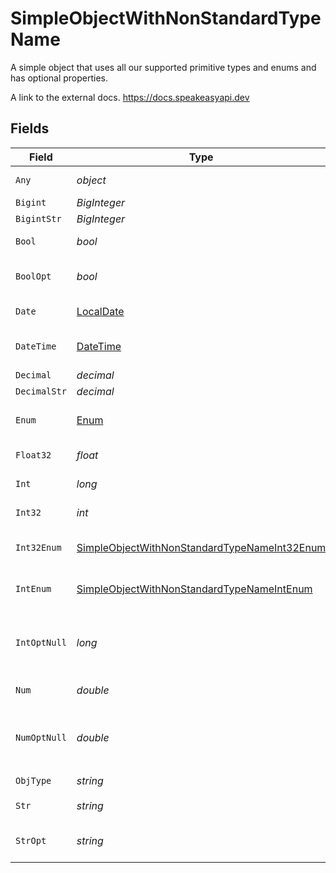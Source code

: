 # SimpleObjectWithNonStandardTypeName

A simple object that uses all our supported primitive types and enums and has optional properties.

A link to the external docs.
<https://docs.speakeasyapi.dev>


## Fields

| Field                                                                                                               | Type                                                                                                                | Required                                                                                                            | Description                                                                                                         | Example                                                                                                             |
| ------------------------------------------------------------------------------------------------------------------- | ------------------------------------------------------------------------------------------------------------------- | ------------------------------------------------------------------------------------------------------------------- | ------------------------------------------------------------------------------------------------------------------- | ------------------------------------------------------------------------------------------------------------------- |
| `Any`                                                                                                               | *object*                                                                                                            | :heavy_check_mark:                                                                                                  | An any property.                                                                                                    | any                                                                                                                 |
| `Bigint`                                                                                                            | *BigInteger*                                                                                                        | :heavy_minus_sign:                                                                                                  | N/A                                                                                                                 | 8821239038968084                                                                                                    |
| `BigintStr`                                                                                                         | *BigInteger*                                                                                                        | :heavy_minus_sign:                                                                                                  | N/A                                                                                                                 | 9223372036854775808                                                                                                 |
| `Bool`                                                                                                              | *bool*                                                                                                              | :heavy_check_mark:                                                                                                  | A boolean property.                                                                                                 | true                                                                                                                |
| `BoolOpt`                                                                                                           | *bool*                                                                                                              | :heavy_minus_sign:                                                                                                  | An optional boolean property.                                                                                       | true                                                                                                                |
| `Date`                                                                                                              | [LocalDate](https://nodatime.org/3.1.x/api/NodaTime.LocalDate.html)                                                 | :heavy_check_mark:                                                                                                  | A date property.                                                                                                    | 2020-01-01                                                                                                          |
| `DateTime`                                                                                                          | [DateTime](https://learn.microsoft.com/en-us/dotnet/api/system.datetime?view=net-5.0)                               | :heavy_check_mark:                                                                                                  | A date-time property.                                                                                               | 2020-01-01T00:00:00.000001Z                                                                                         |
| `Decimal`                                                                                                           | *decimal*                                                                                                           | :heavy_minus_sign:                                                                                                  | N/A                                                                                                                 | 3.141592653589793                                                                                                   |
| `DecimalStr`                                                                                                        | *decimal*                                                                                                           | :heavy_minus_sign:                                                                                                  | N/A                                                                                                                 | 3.14159265358979344719667586                                                                                        |
| `Enum`                                                                                                              | [Enum](../../Models/Shared/Enum.md)                                                                                 | :heavy_check_mark:                                                                                                  | A string based enum                                                                                                 | one                                                                                                                 |
| `Float32`                                                                                                           | *float*                                                                                                             | :heavy_check_mark:                                                                                                  | A float32 property.                                                                                                 | 1.1                                                                                                                 |
| `Int`                                                                                                               | *long*                                                                                                              | :heavy_check_mark:                                                                                                  | An integer property.                                                                                                | 1                                                                                                                   |
| `Int32`                                                                                                             | *int*                                                                                                               | :heavy_check_mark:                                                                                                  | An int32 property.                                                                                                  | 1                                                                                                                   |
| `Int32Enum`                                                                                                         | [SimpleObjectWithNonStandardTypeNameInt32Enum](../../Models/Shared/SimpleObjectWithNonStandardTypeNameInt32Enum.md) | :heavy_check_mark:                                                                                                  | An int32 enum property.                                                                                             | 55                                                                                                                  |
| `IntEnum`                                                                                                           | [SimpleObjectWithNonStandardTypeNameIntEnum](../../Models/Shared/SimpleObjectWithNonStandardTypeNameIntEnum.md)     | :heavy_check_mark:                                                                                                  | An integer enum property.                                                                                           | 2                                                                                                                   |
| `IntOptNull`                                                                                                        | *long*                                                                                                              | :heavy_minus_sign:                                                                                                  | An optional integer property will be null for tests.                                                                |                                                                                                                     |
| `Num`                                                                                                               | *double*                                                                                                            | :heavy_check_mark:                                                                                                  | A number property.                                                                                                  | 1.1                                                                                                                 |
| `NumOptNull`                                                                                                        | *double*                                                                                                            | :heavy_minus_sign:                                                                                                  | An optional number property will be null for tests.                                                                 |                                                                                                                     |
| `ObjType`                                                                                                           | *string*                                                                                                            | :heavy_check_mark:                                                                                                  | N/A                                                                                                                 |                                                                                                                     |
| `Str`                                                                                                               | *string*                                                                                                            | :heavy_check_mark:                                                                                                  | A string property.                                                                                                  | test                                                                                                                |
| `StrOpt`                                                                                                            | *string*                                                                                                            | :heavy_minus_sign:                                                                                                  | An optional string property.                                                                                        | testOptional                                                                                                        |